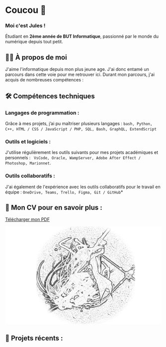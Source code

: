 # Coucou 👋
### Moi c'est Jules !
Étudiant en **2ème année de BUT Informatique**, passionné par le monde du numérique depuis tout petit.


## 🧑‍💻 À propos de moi
J'aime l'informatique depuis mon plus jeune age. J'ai donc entamé un parcours dans cette voie pour me retrouver ici. Durant mon parcours, j'ai acquis de nombreuses compétences : 


## 🛠️ Compétences techniques
### Langages de programmation :
Grâce à mes projets, j’ai pu maîtriser plusieurs langages :
``bash, Python, C++, HTML / CSS / JavaScript / PHP, SQL, Bash, GraphQL, ExtendScript``


### Outils et logiciels :
J'utilise régulièrement les outils suivants pour mes projets académiques et personnels :
`` VsCode, Oracle, WampServer, Adobe After Effect / Photoshop, Marionnet``.


### Outils collaboratifs :
J'ai également de l'expérience avec les outils collaboratifs pour le travail en équipe : 
``OneDrive, Teams, Trello, Figma, Git / GitHub``*


## 📄 Mon CV pour en savoir plus : 
[Télécharger mon PDF](./CV.pdf)


![Mon logo](./pfp%20Soul%20Eater%20fond%20noir.png)

## 🚀 Projets récents :

